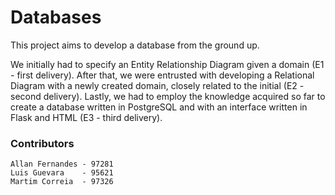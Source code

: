 # Databases 

This project aims to develop a database from the ground up. 

We initially had to specify an Entity Relationship Diagram given a domain (E1 - first delivery). 
After that, we were entrusted with developing a Relational Diagram with a newly created domain, closely related to the initial (E2 - second delivery). 
Lastly, we had to employ the knowledge acquired so far to create a database written in PostgreSQL and with an interface written in Flask and HTML (E3 - third delivery).




### Contributors

```
Allan Fernandes - 97281
Luis Guevara    - 95621
Martim Correia  - 97326

```
